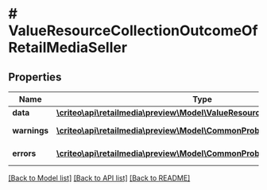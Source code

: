 # # ValueResourceCollectionOutcomeOfRetailMediaSeller

## Properties

Name | Type | Description | Notes
------------ | ------------- | ------------- | -------------
**data** | [**\criteo\api\retailmedia\preview\Model\ValueResourceOfRetailMediaSeller[]**](ValueResourceOfRetailMediaSeller.md) |  | [optional]
**warnings** | [**\criteo\api\retailmedia\preview\Model\CommonProblem[]**](CommonProblem.md) |  | [optional] [readonly]
**errors** | [**\criteo\api\retailmedia\preview\Model\CommonProblem[]**](CommonProblem.md) |  | [optional] [readonly]

[[Back to Model list]](../../README.md#models) [[Back to API list]](../../README.md#endpoints) [[Back to README]](../../README.md)
